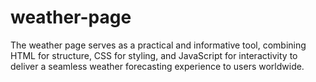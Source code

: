 # weather-page
The weather page serves as a practical and informative tool, combining HTML for structure, CSS for styling, and JavaScript for interactivity to deliver a seamless weather forecasting experience to users worldwide.
